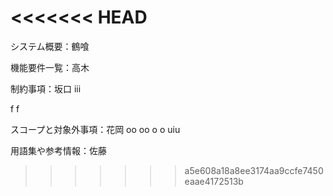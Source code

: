 
<<<<<<< HEAD
=======
システム概要：鶴喰

機能要件一覧：高木

制約事項：坂口
iii


f
f

スコープと対象外事項：花岡
oo
oo
o
o
uiu

用語集や参考情報：佐藤
>>>>>>> a5e608a18a8ee3174aa9ccfe7450eaae4172513b
